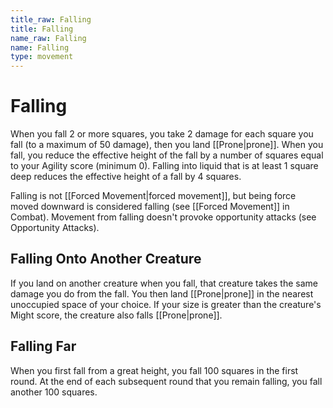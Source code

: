```yaml
---
title_raw: Falling
title: Falling
name_raw: Falling
name: Falling
type: movement
---
```


# Falling

When you fall 2 or more squares, you take 2 damage for each square you fall (to a maximum of 50 damage), then you land [[Prone|prone]]. When you fall, you reduce the effective height of the fall by a number of squares equal to your Agility score (minimum 0). Falling into liquid that is at least 1 square deep reduces the effective height of a fall by 4 squares.

Falling is not [[Forced Movement|forced movement]], but being force moved downward is considered falling (see [[Forced Movement]] in Combat). Movement from falling doesn't provoke opportunity attacks (see Opportunity Attacks).

## Falling Onto Another Creature

If you land on another creature when you fall, that creature takes the same damage you do from the fall. You then land [[Prone|prone]] in the nearest unoccupied space of your choice. If your size is greater than the creature's Might score, the creature also falls [[Prone|prone]].

## Falling Far

When you first fall from a great height, you fall 100 squares in the first round. At the end of each subsequent round that you remain falling, you fall another 100 squares.
